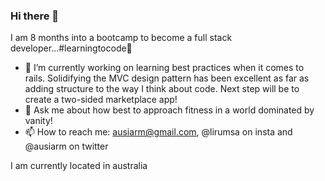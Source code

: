 ### Hi there 👋

I am 8 months into a bootcamp to become a full stack developer...#learningtocode🦾

- 🔭 I’m currently working on learning best practices when it comes to rails. Solidifying the MVC design pattern has been excellent as far as adding structure to the way I think about code. Next step will be to create a two-sided marketplace app!
- 💬 Ask me about how best to approach fitness in a world dominated by vanity!
- 📫 How to reach me: ausiarm@gmail.com, @lirumsa on insta and @ausiarm on twitter

<!--
**Ausiarm/ausiarm** is a ✨ _special_ ✨ repository because its `README.md` (this file) appears on your GitHub profile.

Here are some ideas to get you started:


- 🌱 I’m currently learning ...
- 👯 I’m looking to collaborate on ...
- 🤔 I’m looking for help with ...


- 😄 Pronouns: ...
- ⚡ Fun fact: ...
-->
I am currently located in australia
